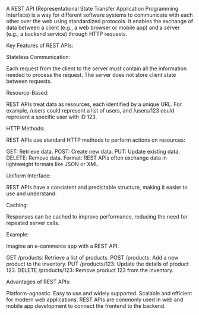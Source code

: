 A REST API (Representational State Transfer Application Programming Interface) 
is a way for different software systems to communicate with each other over the web using standardized protocols. 
It enables the exchange of data between a client (e.g., a web browser or mobile app) and a server (e.g., a backend service) through HTTP requests.


Key Features of REST APIs:

Stateless Communication:

Each request from the client to the server must contain all the information needed to process the request. 
The server does not store client state between requests.


Resource-Based:

REST APIs treat data as resources, each identified by a unique URL. 
For example, /users could represent a list of users, and /users/123 could represent a specific user with ID 123.


HTTP Methods:

REST APIs use standard HTTP methods to perform actions on resources:


GET: Retrieve data.
POST: Create new data.
PUT: Update existing data.
DELETE: Remove data.
Format:
REST APIs often exchange data in lightweight formats like JSON or XML.


Uniform Interface:

REST APIs have a consistent and predictable structure, making it easier to use and understand.


Caching:

Responses can be cached to improve performance, reducing the need for repeated server calls.


Example:

Imagine an e-commerce app with a REST API:


GET /products: Retrieve a list of products.
POST /products: Add a new product to the inventory.
PUT /products/123: Update the details of product 123.
DELETE /products/123: Remove product 123 from the inventory.


Advantages of REST APIs:

Platform-agnostic.
Easy to use and widely supported.
Scalable and efficient for modern web applications.
REST APIs are commonly used in web and mobile app development to connect the frontend to the backend.
